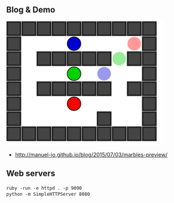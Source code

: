## Blog & Demo
![Marbles](https://raw.githubusercontent.com/manuel-io/petridish/master/marbles/index.png)
* http://manuel-io.github.io/blog/2015/07/03/marbles-preview/

## Web servers

    ruby -run -e httpd . -p 9090
    python -m SimpleHTTPServer 8080
